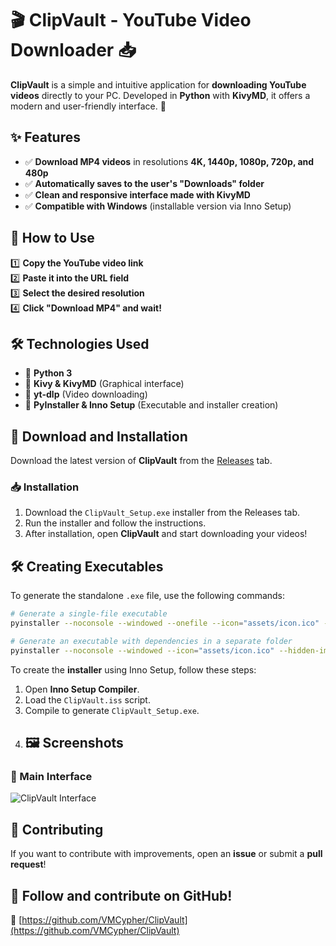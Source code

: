 # 🎬 ClipVault - YouTube Video Downloader 📥

**ClipVault** is a simple and intuitive application for **downloading YouTube videos** directly to your PC. Developed in **Python** with **KivyMD**, it offers a modern and user-friendly interface. 🚀

## ✨ Features
- ✅ **Download MP4 videos** in resolutions **4K, 1440p, 1080p, 720p, and 480p**
- ✅ **Automatically saves to the user's "Downloads" folder**
- ✅ **Clean and responsive interface made with KivyMD**
- ✅ **Compatible with Windows** (installable version via Inno Setup)

## 📌 How to Use
1️⃣ **Copy the YouTube video link**  
2️⃣ **Paste it into the URL field**  
3️⃣ **Select the desired resolution**  
4️⃣ **Click "Download MP4" and wait!**  

## 🛠 Technologies Used
- 🔹 **Python 3**
- 🔹 **Kivy & KivyMD** (Graphical interface)
- 🔹 **yt-dlp** (Video downloading)
- 🔹 **PyInstaller & Inno Setup** (Executable and installer creation)

## 🔽 Download and Installation
Download the latest version of **ClipVault** from the [Releases](https://github.com/VMCypher/ClipVault/releases) tab.

### 📥 Installation
1. Download the `ClipVault_Setup.exe` installer from the Releases tab.
2. Run the installer and follow the instructions.
3. After installation, open **ClipVault** and start downloading your videos!

## 🛠 Creating Executables
To generate the standalone `.exe` file, use the following commands:

```sh
# Generate a single-file executable
pyinstaller --noconsole --windowed --onefile --icon="assets/icon.ico" --hidden-import=kivymd ClipVault.py

# Generate an executable with dependencies in a separate folder
pyinstaller --noconsole --windowed --icon="assets/icon.ico" --hidden-import=kivymd ClipVault.py
```

To create the **installer** using Inno Setup, follow these steps:
1. Open **Inno Setup Compiler**.
2. Load the `ClipVault.iss` script.
3. Compile to generate `ClipVault_Setup.exe`.
4. ## 🖼 Screenshots

### 🎨 Main Interface
![ClipVault Interface](screenshots/interface.png)


## 🤝 Contributing
If you want to contribute with improvements, open an **issue** or submit a **pull request**! 

## 📢 Follow and contribute on GitHub!
🔗 [https://github.com/VMCypher/ClipVault](https://github.com/VMCypher/ClipVault)


